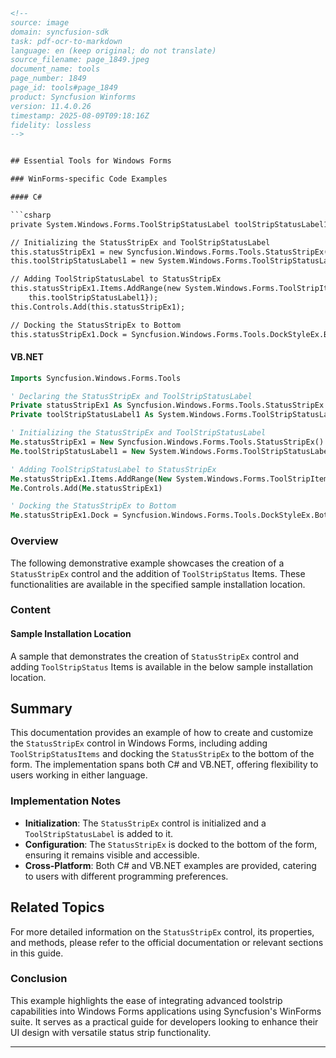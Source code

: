 ```html
<!-- 
source: image
domain: syncfusion-sdk
task: pdf-ocr-to-markdown
language: en (keep original; do not translate)
source_filename: page_1849.jpeg
document_name: tools
page_number: 1849
page_id: tools#page_1849
product: Syncfusion Winforms
version: 11.4.0.26
timestamp: 2025-08-09T09:18:16Z
fidelity: lossless
-->


## Essential Tools for Windows Forms

### WinForms-specific Code Examples

#### C#

```csharp
private System.Windows.Forms.ToolStripStatusLabel toolStripStatusLabel1;

// Initializing the StatusStripEx and ToolStripStatusLabel
this.statusStripEx1 = new Syncfusion.Windows.Forms.Tools.StatusStripEx();
this.toolStripStatusLabel1 = new System.Windows.Forms.ToolStripStatusLabel();

// Adding ToolStripStatusLabel to StatusStripEx
this.statusStripEx1.Items.AddRange(new System.Windows.Forms.ToolStripItem[] {
    this.toolStripStatusLabel1});
this.Controls.Add(this.statusStripEx1);

// Docking the StatusStripEx to Bottom
this.statusStripEx1.Dock = Syncfusion.Windows.Forms.Tools.DockStyleEx.Bottom;
```

#### VB.NET

```vb
Imports Syncfusion.Windows.Forms.Tools

' Declaring the StatusStripEx and ToolStripStatusLabel
Private statusStripEx1 As Syncfusion.Windows.Forms.Tools.StatusStripEx
Private toolStripStatusLabel1 As System.Windows.Forms.ToolStripStatusLabel

' Initializing the StatusStripEx and ToolStripStatusLabel
Me.statusStripEx1 = New Syncfusion.Windows.Forms.Tools.StatusStripEx()
Me.toolStripStatusLabel1 = New System.Windows.Forms.ToolStripStatusLabel()

' Adding ToolStripStatusLabel to StatusStripEx
Me.statusStripEx1.Items.AddRange(New System.Windows.Forms.ToolStripItem() {Me.toolStripStatusLabel1})
Me.Controls.Add(Me.statusStripEx1)

' Docking the StatusStripEx to Bottom
Me.statusStripEx1.Dock = Syncfusion.Windows.Forms.Tools.DockStyleEx.Bottom
```

### Overview

The following demonstrative example showcases the creation of a `StatusStripEx` control and the addition of `ToolStripStatus` Items. These functionalities are available in the specified sample installation location.

### Content

#### Sample Installation Location

A sample that demonstrates the creation of `StatusStripEx` control and adding `ToolStripStatus` Items is available in the below sample installation location.

## Summary

This documentation provides an example of how to create and customize the `StatusStripEx` control in Windows Forms, including adding `ToolStripStatusItems` and docking the `StatusStripEx` to the bottom of the form. The implementation spans both C# and VB.NET, offering flexibility to users working in either language.

### Implementation Notes

- **Initialization**: The `StatusStripEx` control is initialized and a `ToolStripStatusLabel` is added to it.
- **Configuration**: The `StatusStripEx` is docked to the bottom of the form, ensuring it remains visible and accessible.
- **Cross-Platform**: Both C# and VB.NET examples are provided, catering to users with different programming preferences.

## Related Topics

For more detailed information on the `StatusStripEx` control, its properties, and methods, please refer to the official documentation or relevant sections in this guide.

### Conclusion

This example highlights the ease of integrating advanced toolstrip capabilities into Windows Forms applications using Syncfusion's WinForms suite. It serves as a practical guide for developers looking to enhance their UI design with versatile status strip functionality.

---

<!-- tags: [Syncfusion WinForms, StatusStripEx, ToolStripStatusLabel, C#, VB.NET] keywords: [StatusStrip, ToolStripStatus, Customization, Docking, UI Design, WinForms] -->
```